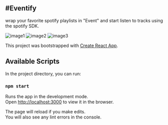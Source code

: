 #Eventify
---
wrap your favorite spotify playlists in "Event" and start listen to tracks using the spotify SDK.

![image1](https://i.imgur.com/AMcPpmY.png)
![image2](https://i.imgur.com/qVuFUnk.png)
![image3](https://i.imgur.com/sOc5TO6.png)

This project was bootstrapped with [Create React App](https://github.com/facebook/create-react-app).

## Available Scripts

In the project directory, you can run:

### `npm start`

Runs the app in the development mode.<br>
Open [http://localhost:3000](http://localhost:3000) to view it in the browser.

The page will reload if you make edits.<br>
You will also see any lint errors in the console.
